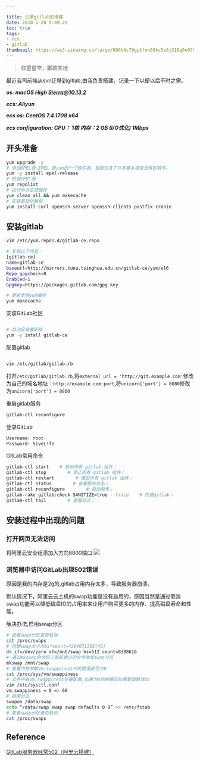 ```yaml
---

title: 记录gitlab的搭建
date: 2018-1-20 5:49:29   
toc: true 
tags:
- ecs
- gitlab
thumbnail: https://ws3.sinaimg.cn/large/006tNc79gy1fnn88kc5z6j318g0o075g.jpg
---
```



> 仰望星空，脚踏实地

最近我司前端从svn迁移到gitlab,由我负责搭建，记录一下以便以后不时之需。

***os: macOS High Sierra@10.13.2***

***ecs: Aliyun***

***ecs os: CentOS 7.4.1708 x64***

***ecs configuration: CPU： 1核    内存：2 GB (I/O优化) 1Mbps***

## 开头准备

```bash
yum upgrade -y 
# 添加EPEL源 EPEL 是yum的一个软件源，里面包含了许多基本源里没有的软件。
yum -y install epel-release
# 检查EPEL源
yum repolist
# 运行命令生成缓存
yum clean all && yum makecache
# 安装基础依赖包
yum install curl openssh-server openssh-clients postfix cronie
```

## 安装gitlab

```bash
vim /etc/yum.repos.d/gitlab-ce.repo

# 复制以下内容：
[gitlab-ce]
name=gitlab-ce
baseurl=http://mirrors.tuna.tsinghua.edu.cn/gitlab-ce/yum/el6
Repo_gpgcheck=0
Enabled=1
Gpgkey=https://packages.gitlab.com/gpg.key

# 更新本地yum缓存
yum makecache
```

安装GitLab社区

```bash

# 自动安装最新版
yum -y intall gitlab-ce

```

配置gitlab 

```bash

vim /etc/gitlab/gitlab.rb 

```

打开```/etc/gitlab/gitlab.rb```,将```external_url = 'http://git.example.com'```修改为自己的域名地址：```http://example.com:port```,将```unicorn['port'] = 8080```修改为```unicorn['port'] = 8800```

重启gitlab服务

```bash
gitlab-ctl reconfigure
```

登录GitLab

```bash
Username: root 
Password: 5iveL!fe
```

GitLab常用命令

```bash
gitlab-ctl start    # 启动所有 gitlab 组件；
gitlab-ctl stop        # 停止所有 gitlab 组件；
gitlab-ctl restart        # 重启所有 gitlab 组件；
gitlab-ctl status        # 查看服务状态；
gitlab-ctl reconfigure        # 启动服务；
gitlab-rake gitlab:check SANITIZE=true --trace    # 检查gitlab；
gitlab-ctl tail        # 查看日志；
```

## 安装过程中出现的问题

### 打开网页无法访问

将阿里云安全组添加入方向8800端口
![](https://ws3.sinaimg.cn/large/006tNc79gy1fnpdjsvmvfj31kw0bdjux.jpg)

### 浏览器中访问GitLab出现502错误

原因是我的内存是2g的,gitlab占用内存太多，导致服务器崩溃。

默认情况下，阿里云云主机的swap功能是没有启用的，原因当然是通过取消swap功能可以降低磁盘IO的占用率来让用户购买更多的内存、提高磁盘寿命和性能。

解决办法,启用swap分区

```bash
# 查看swap分区是否启动
cat /proc/swaps
# 创建swap大小为bs*count=4294971392(4G)
dd if=/dev/zero of=/mnt/swap bs=512 count=8388616
# 通过mkswap命令将上面新建出的文件做成swap分区
mkswap /mnt/swap
# 查看内核参数vm.swappiness中的数值是否为0
cat /proc/sys/vm/swappiness
# 文件中有vm.swappiness变量配置,如果为0则根据实际需要调整成60
vim /etc/sysctl.conf
vm.swappiness = 0 => 60
# 启用分区
swapon /data/swap
echo “/data/swap swap swap defaults 0 0” >> /etc/fstab
# 查看swap分区是否启动
cat /proc/swaps
```

## Reference

[GitLab服务器经常502（阿里云搭建）](http://blog.csdn.net/qq_25283709/article/details/78207881)
